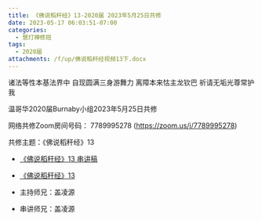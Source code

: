 ```yaml
---
title: 《佛说稻秆经》13-2020届 2023年5月25日共修
date: 2023-05-17 06:03:51-07:00
categories:
  - 慧灯禅修班
tags:
  - 2020届
attachments: /f/up/佛说稻秆经视频13下.docx
---
```

诸法等性本基法界中 自现圆满三身游舞力
离障本来怙主龙钦巴 祈请无垢光尊常护我

温哥华2020届Burnaby小组2023年5月25日共修

网络共修Zoom房间号码： 7789995278 (<https://zoom.us/j/7789995278>)

共修主题：《佛说稻秆经》13
* [《佛说稻秆经》13 串讲稿](/f/up/佛说稻秆经视频13下.docx)
* [《佛说稻秆经》13](https://www.fohuifayu.com/index.php/huideng-jiangtang/jingdian-jiedu/foshuo-daoganjing/2605-p17084)

* 主持师兄：盖凌源
* 串讲师兄：盖凌源